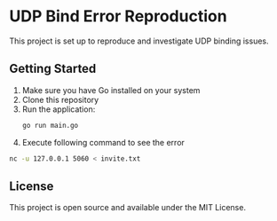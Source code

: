 # UDP Bind Error Reproduction

This project is set up to reproduce and investigate UDP binding issues.


## Getting Started

1. Make sure you have Go installed on your system
2. Clone this repository
3. Run the application:
   ```bash
   go run main.go
   ```
4. Execute following command to see the error
  ```bash
  nc -u 127.0.0.1 5060 < invite.txt
  ```

## License

This project is open source and available under the MIT License. 